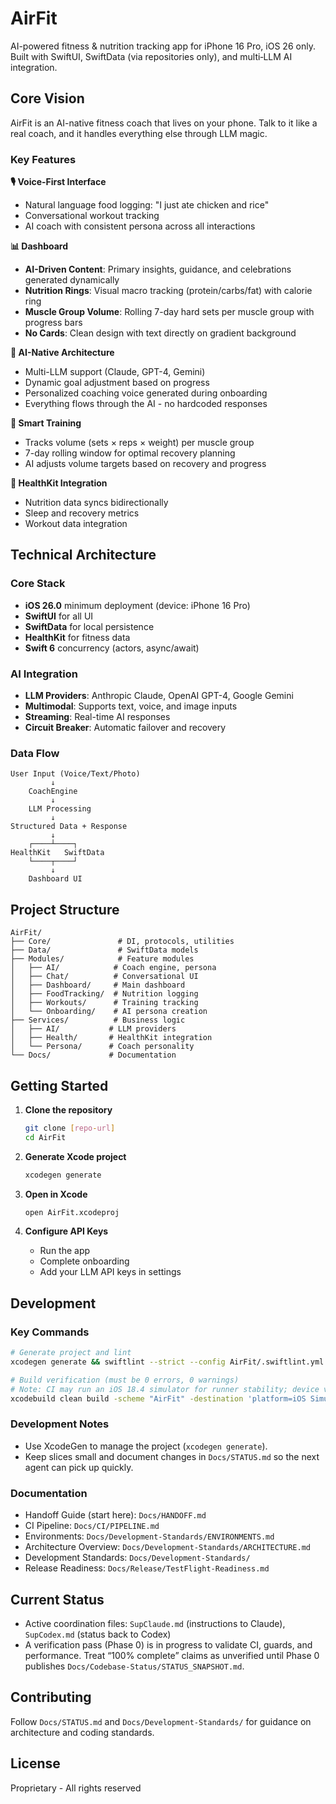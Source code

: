 # AirFit

AI-powered fitness & nutrition tracking app for iPhone 16 Pro, iOS 26 only. Built with SwiftUI, SwiftData (via repositories only), and multi‑LLM AI integration.

## Core Vision

AirFit is an AI-native fitness coach that lives on your phone. Talk to it like a real coach, and it handles everything else through LLM magic.

### Key Features

**🎙️ Voice-First Interface**
- Natural language food logging: "I just ate chicken and rice"
- Conversational workout tracking
- AI coach with consistent persona across all interactions

**📊 Dashboard**
- **AI-Driven Content**: Primary insights, guidance, and celebrations generated dynamically
- **Nutrition Rings**: Visual macro tracking (protein/carbs/fat) with calorie ring
- **Muscle Group Volume**: Rolling 7-day hard sets per muscle group with progress bars
- **No Cards**: Clean design with text directly on gradient background

**🤖 AI-Native Architecture**
- Multi-LLM support (Claude, GPT-4, Gemini)
- Dynamic goal adjustment based on progress
- Personalized coaching voice generated during onboarding
- Everything flows through the AI - no hardcoded responses

**💪 Smart Training**
- Tracks volume (sets × reps × weight) per muscle group
- 7-day rolling window for optimal recovery planning
- AI adjusts volume targets based on recovery and progress

**🍎 HealthKit Integration**
- Nutrition data syncs bidirectionally
- Sleep and recovery metrics
- Workout data integration

## Technical Architecture

### Core Stack
- **iOS 26.0** minimum deployment (device: iPhone 16 Pro)
- **SwiftUI** for all UI
- **SwiftData** for local persistence
- **HealthKit** for fitness data
- **Swift 6** concurrency (actors, async/await)

### AI Integration
- **LLM Providers**: Anthropic Claude, OpenAI GPT-4, Google Gemini
- **Multimodal**: Supports text, voice, and image inputs
- **Streaming**: Real-time AI responses
- **Circuit Breaker**: Automatic failover and recovery

### Data Flow

```
User Input (Voice/Text/Photo)
         ↓
    CoachEngine
         ↓
    LLM Processing
         ↓
Structured Data + Response
         ↓
    ┌────┴────┐
HealthKit   SwiftData
    └────┬────┘
         ↓
    Dashboard UI
```

## Project Structure

```
AirFit/
├── Core/               # DI, protocols, utilities
├── Data/               # SwiftData models
├── Modules/            # Feature modules
│   ├── AI/            # Coach engine, persona
│   ├── Chat/          # Conversational UI
│   ├── Dashboard/     # Main dashboard
│   ├── FoodTracking/  # Nutrition logging
│   ├── Workouts/      # Training tracking
│   └── Onboarding/    # AI persona creation
├── Services/          # Business logic
│   ├── AI/           # LLM providers
│   ├── Health/       # HealthKit integration
│   └── Persona/      # Coach personality
└── Docs/             # Documentation
```

## Getting Started

1. **Clone the repository**
   ```bash
   git clone [repo-url]
   cd AirFit
   ```

2. **Generate Xcode project**
   ```bash
   xcodegen generate
   ```

3. **Open in Xcode**
   ```bash
   open AirFit.xcodeproj
   ```

4. **Configure API Keys**
   - Run the app
   - Complete onboarding
   - Add your LLM API keys in settings

## Development

### Key Commands
```bash
# Generate project and lint
xcodegen generate && swiftlint --strict --config AirFit/.swiftlint.yml

# Build verification (must be 0 errors, 0 warnings)
# Note: CI may run an iOS 18.4 simulator for runner stability; device validation is iOS 26 on iPhone 16 Pro
xcodebuild clean build -scheme "AirFit" -destination 'platform=iOS Simulator,name=iPhone 16 Pro,OS=18.4'
```

### Development Notes
- Use XcodeGen to manage the project (`xcodegen generate`).
- Keep slices small and document changes in `Docs/STATUS.md` so the next agent can pick up quickly.

### Documentation
- Handoff Guide (start here): `Docs/HANDOFF.md`
- CI Pipeline: `Docs/CI/PIPELINE.md`
- Environments: `Docs/Development-Standards/ENVIRONMENTS.md`
- Architecture Overview: `Docs/Development-Standards/ARCHITECTURE.md`
- Development Standards: `Docs/Development-Standards/`
- Release Readiness: `Docs/Release/TestFlight-Readiness.md`

## Current Status

- Active coordination files: `SupClaude.md` (instructions to Claude), `SupCodex.md` (status back to Codex)
- A verification pass (Phase 0) is in progress to validate CI, guards, and performance. Treat “100% complete” claims as unverified until Phase 0 publishes `Docs/Codebase-Status/STATUS_SNAPSHOT.md`.

## Contributing

Follow `Docs/STATUS.md` and `Docs/Development-Standards/` for guidance on architecture and coding standards.

## License

Proprietary - All rights reserved
